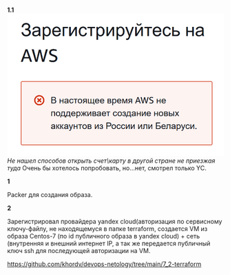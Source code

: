 **1.1**
![alt text](branching/img.png)
*Не нашел способов открыть счет\карту в другой стране не приезжая туда*
Очень бы хотелось попробовать, но...нет, смотрел только YC.

**1**

 Packer для создания образа.

**2** 

Зарегистрировал провайдера yandex cloud(авторизация по сервисному ключу-файлу, не находящемуся в папке terraform, создается VM из образа Centos-7 (по id публичного образа в yandex cloud) + сеть (внутренняя и внешний интернет IP, а так же передается публичный ключ ssh для последующей авторизации на VM.

https://github.com/khordv/devops-netology/tree/main/7_2-terraform 

